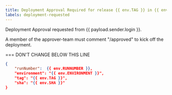 ```yaml
---
title: Deployment Approval Required for release {{ env.TAG }} in {{ env.ENVIRONMENT }}
labels: deployment-requested
---
```


Deployment Approval requested from {{ payload.sender.login }}.

A member of the approver-team must comment "/approved" to kick off the deployment.


=== DON'T CHANGE BELOW THIS LINE
```json target_payload
{
    "runNumber":  {{ env.RUNNUMBER }},
    "environment": "{{ env.ENVIRONMENT }}",
    "tag": "{{ env.TAG }}",
    "sha": "{{ env.SHA }}"
}
```
